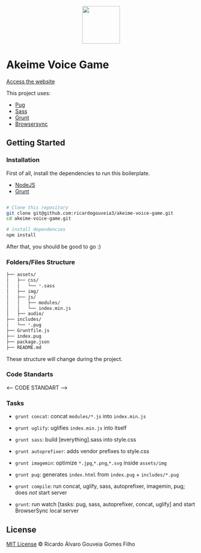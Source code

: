 <p align="center">
  <img src="<-- LOGO -->" width="100">
</p>

# Akeime Voice Game

[Access the website](http://rcrd.me/akeime-voice-game)

This project uses:
- [Pug](https://pugjs.org/)
- [Sass](http://sass-lang.com/)
- [Grunt](https://gruntjs.com/)
- [Browsersync](https://www.browsersync.io/)

## Getting Started

### Installation

First of all, install the dependencies to run this boilerplate.

- [NodeJS](http://nodejs.org/)
- [Grunt](https://gruntjs.com/)

```sh

# Clone this repository
git clone git@github.com:ricardogouveia3/akeime-voice-game.git
cd akeime-voice-game.git

# install dependencies
npm install

```

After that, you should be good to go :)

### Folders/Files Structure

```sh
├── assets/
│   ├── css/
│   │   └── *.sass
│   ├── img/
│   ├── js/
│   │   ├── modules/
│   │   └── index.min.js
│   ├── audio/
├── includes/
│   └── *.pug
├── Gruntfile.js
├── index.pug
├── package.json
├── README.md
```
These structure will change during the project.

### Code Standarts

<-- CODE STANDART -->


### Tasks

- `grunt concat`: concat `modules/*.js` into `index.min.js`
- `grunt uglify`: uglifies `index.min.js` into itself

- `grunt sass`: build [everything].sass into style.css
- `grunt autoprefixer`: adds vendor prefixes to style.css

- `grunt imagemin`: optimize `*.jpg`,`*.png`,`*.svg` inside `assets/img`

- `grunt pug`: generates `index.html` from `index.pug` + `includes/*.pug`

- `grunt compile`: run concat, uglify, sass, autoprefixer, imagemin, pug; does *not* start server
- `grunt`: run watch [tasks: pug, sass, autoprefixer, concat, uglify] and start BrowserSync local server


## License

[MIT License](http://ricardogouveia3.mit-license.org/) © Ricardo Álvaro Gouveia Gomes Filho
